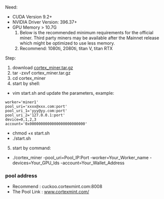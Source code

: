 Need:
- CUDA Version 9.2+
- NVIDIA Driver Version: 396.37+
- GPU Memory > 10.7G
  1. Below is the recommended minimum requirements for the official miner. Third party miners may be available after the Mainnet release which might be optimized to use less memory.
  2. Recommend: 1080ti, 2080ti, titan V, titan RTX

Step:
1. download [cortex_miner.tar.gz](https://github.com/CortexFoundation/Cortex_Release/raw/master/cortex-miner/cortex_miner.tar.gz)
2. tar -zxvf cortex_miner.tar.gz
3. cd cortex_miner
4. start by shell:
- vim start.sh and update the parameters, example:
```
worker='miner1'
pool_uri='xxxx@xxx.com:port'
pool_uri_1='yyy@yy.com:port'
pool_uri_2='127.0.0.1:port'
device=0,1,2,3
account='0x0000000000000000000000000'
```
- chmod +x start.sh
- ./start.sh
5. start by command:
- ./cortex_miner -pool_uri=Pool_IP:Port -worker=Your_Worker_name -devices=Your_GPU_Ids -account=Your_Wallet_Address

### pool address
- Recommend : cuckoo.cortexmint.com:8008
- The Pool Link : www.cortexmint.com/
